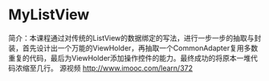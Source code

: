 # MyListView
简介：本课程通过对传统的ListView的数据绑定的写法，进行一步一步的抽取与封装，首先设计出一个万能的ViewHolder，再抽取一个CommonAdapter复用多数重复的代码，最后为ViewHolder添加操作控件的能力。最终成功的将原本一堆代码浓缩至几行。
源视频  http://www.imooc.com/learn/372
